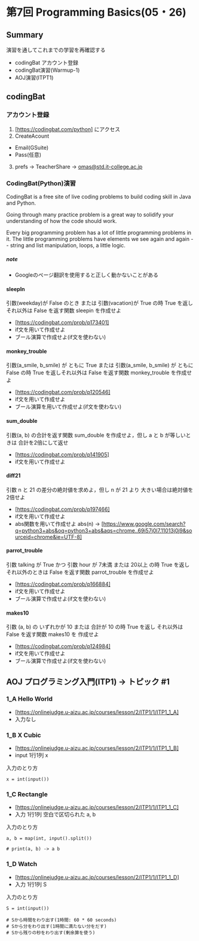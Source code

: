 # 第7回 Programming Basics(05・26)

## Summary

演習を通してこれまでの学習を再確認する

- codingBat アカウント登録
- codingBat演習(Warmup-1)
- AOJ演習(ITPT1) 

## codingBat

### アカウント登録

1. [https://codingbat.com/python] にアクセス
2. CreateAcount
  - Email(GSuite)
  - Pass(任意)
3. prefs -> TeacherShare -> omas@std.it-college.ac.jp

### CodingBat(Python)演習

CodingBat is a free site of live coding problems to build coding skill in Java and Python.

Going through many practice problem is a great way to solidify your understanding of how the code should work.

Every big programming problem has a lot of little programming problems in it. The little programming problems have elements we see again and again -- string and list manipulation, loops, a little logic.

##### note

- Googleのページ翻訳を使用すると正しく動かないことがある

#### sleepIn

引数(weekday)が False のとき または 引数(vacation)が True の時 True を返しそれ以外は False を返す関数 sleepin を作成せよ

- [https://codingbat.com/prob/p173401]
- if文を用いて作成せよ
- ブール演算で作成せよ(if文を使わない)

#### monkey_trouble

引数(a_smile, b_smile) が ともに True または 引数(a_smile, b_smile) が ともにFalse の時 True を返しそれ以外は False を返す関数 monkey_trouble を作成せよ

- [https://codingbat.com/prob/p120546]
- if文を用いて作成せよ
- ブール演算を用いて作成せよ(if文を使わない)

#### sum_double

引数(a, b) の合計を返す関数 sum_double を作成せよ，但し a と b が等しいときは 合計を2倍にして返せ

- [https://codingbat.com/prob/p141905]
- if文を用いて作成せよ

#### diff21

引数 n と 21 の差分の絶対値を求めよ，但し n が 21 より 大きい場合は絶対値を2倍せよ

- [https://codingbat.com/prob/p197466]  
- if文を用いて作成せよ
- abs関数を用いて作成せよ abs(n) -> [https://www.google.com/search?q=python3+abs&oq=python3+abs&aqs=chrome..69i57j0l7.11013j0j9&sourceid=chrome&ie=UTF-8]

#### parrot_trouble

引数 talking が True かつ 引数 hour が 7未満 または 20以上 の時 True を返し
それ以外のときは False を返す関数 parrot_trouble を作成せよ

- [https://codingbat.com/prob/p166884]
- if文を用いて作成せよ
- ブール演算で作成せよ(if文を使わない)

#### makes10

引数 (a, b) の いずれかが 10 または 合計が 10 の時 True を返し
それ以外は False を返す関数 makes10 を 作成せよ

- [https://codingbat.com/prob/p124984]
- if文を用いて作成せよ
- ブール演算で作成せよ(if文を使わない)


## AOJ プログラミング入門(ITP1) -> トピック #1

### 1_A Hello World 

 - [https://onlinejudge.u-aizu.ac.jp/courses/lesson/2/ITP1/1/ITP1_1_A]
 - 入力なし


### 1_B X Cubic

 - [https://onlinejudge.u-aizu.ac.jp/courses/lesson/2/ITP1/1/ITP1_1_B]
 - input 1行1列 x

入力のとり方
```
x = int(input())
```

### 1_C Rectangle

 - [https://onlinejudge.u-aizu.ac.jp/courses/lesson/2/ITP1/1/ITP1_1_C]
 - 入力 1行1列 空白で区切られた a, b

 入力のとり方
```
a, b = map(int, input().split())

# print(a, b) -> a b
```

### 1_D Watch

 - [https://onlinejudge.u-aizu.ac.jp/courses/lesson/2/ITP1/1/ITP1_1_D]
 - 入力 1行1列 S

 入力のとり方
```
S = int(input())

# Sから時間をわり出す(1時間: 60 * 60 seconds)
# Sから分をわり出す(1時間に満たない分をだす)
# Sから残りの秒をわり出す(剰余算を使う)

```
